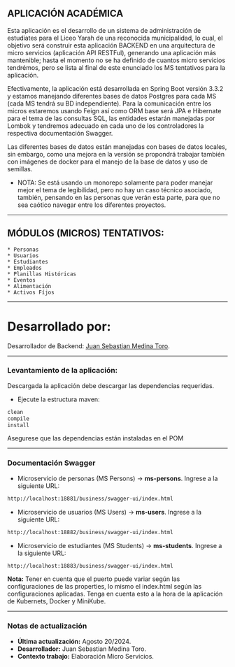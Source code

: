 ## APLICACIÓN ACADÉMICA ##
Esta aplicación es el desarrollo de un sistema de administración de 
estudiates para el Liceo Yarah de una reconocida municipalidad, lo cual, 
el objetivo será construir esta aplicación BACKEND en una arquitectura 
de micro servicios (aplicación API RESTFul), generando una aplicación 
más mantenible; hasta el momento no se ha definido de cuantos micro 
servicios tendrémos, pero se lista al final de este enunciado los MS 
tentativos para la aplicación. 

Efectivamente, la aplicación está desarrollada en Spring Boot versión 
3.3.2 y estamos manejando diferentes bases de datos Postgres para cada 
MS (cada MS tendrá su BD independiente). Para la comunicación entre los 
micros estaremos usando Feign así como ORM base será JPA e Hibernate para 
el tema de las consultas SQL, las entidades estarán manejadas por Lombok 
y tendremos adecuado en cada uno de los controladores la respectiva 
documentación Swagger.

Las diferentes bases de datos están manejadas con bases de datos locales,
sin embargo, como una mejora en la versión se propondrá trabajar también
con imágenes de docker para el manejo de la base de datos y uso de semillas.

* NOTA:
Se está usando un monorepo solamente para poder manejar mejor el tema
de legibilidad, pero no hay un caso técnico asociado, también, pensando en
las personas que verán esta parte, para que no sea caótico navegar entre
los diferentes proyectos.

-------------------------------------------------------------------------------

## MÓDULOS (MICROS) TENTATIVOS: 
    * Personas
    * Usuarios
    * Estudiantes
    * Empleados
    * Planillas Históricas
    * Eventos
    * Alimentación
    * Activos Fíjos

---------------------------------------------------------------------------------------
# Desarrollado por: #
Desarrollador de Backend: [Juan Sebastian Medina Toro](https://www.linkedin.com/in/juan-sebastian-medina-toro-887491249/).

---------------------------------------------------------------------------------------

### Levantamiento de la aplicación:
Descargada la aplicación debe descargar las dependencias requeridas.
* Ejecute la estructura maven:
````dockerfile
clean
compile
install
````
Asegurese que las dependencias están instaladas en el POM

---------------------------------------------------------------------------------------

### Documentación Swagger
* Microservicio de personas (MS Persons) -> **ms-persons**.
Ingrese a la siguiente URL:
````dockerfile
http://localhost:18881/business/swagger-ui/index.html
````

* Microservicio de usuarios (MS Users) -> **ms-users**.
  Ingrese a la siguiente URL:
````dockerfile
http://localhost:18882/business/swagger-ui/index.html
````

* Microservicio de estudiantes (MS Students) -> **ms-students**.
  Ingrese a la siguiente URL:
````dockerfile
http://localhost:18883/business/swagger-ui/index.html
````

**Nota:** Tener en cuenta que el puerto puede variar según las configuraciones de las 
properties, lo mismo el index.html según las configuraciones aplicadas. Tenga en cuenta
esto a la hora de la aplicación de Kubernets, Docker y MiniKube.

---------------------------------------------------------------------------------------

### Notas de actualización
* **Última actualización:** Agosto 20/2024.
* **Desarrollador:** Juan Sebastian Medina Toro.
* **Contexto trabajo:** Elaboración Micro Servicios.


